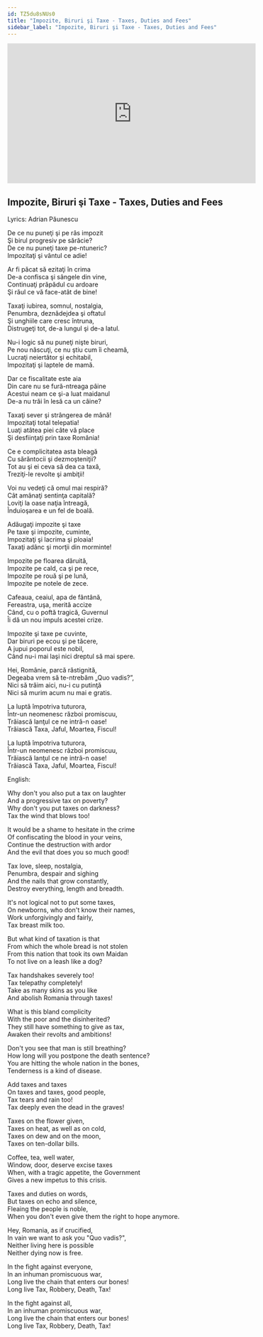 ```yaml
---
id: TZ5du8sNUs0
title: "Impozite, Biruri şi Taxe - Taxes, Duties and Fees"
sidebar_label: "Impozite, Biruri şi Taxe - Taxes, Duties and Fees"
---
```


<div class="video-float-container">
  <iframe
    width="560"
    height="315"
    src="https://www.youtube.com/embed/TZ5du8sNUs0"
    title="YouTube video player"
    frameborder="0"
    allow="accelerometer; autoplay; clipboard-write; encrypted-media; gyroscope; picture-in-picture; web-share"
    referrerpolicy="strict-origin-when-cross-origin"
    allowfullscreen
  ></iframe>
</div>

## Impozite, Biruri şi Taxe - Taxes, Duties and Fees

Lyrics: Adrian Păunescu

De ce nu puneţi şi pe râs impozit  
Şi birul progresiv pe sărăcie?  
De ce nu puneţi taxe pe-ntuneric?  
Impozitaţi şi vântul ce adie!

Ar fi păcat să ezitaţi în crima  
De-a confisca şi sângele din vine,  
Continuaţi prăpădul cu ardoare  
Şi răul ce vă face-atât de bine!

Taxaţi iubirea, somnul, nostalgia,  
Penumbra, deznădejdea şi oftatul  
Şi unghiile care cresc întruna,  
Distrugeţi tot, de-a lungul şi de-a latul.

Nu-i logic să nu puneţi nişte biruri,  
Pe nou născuţi, ce nu ştiu cum îi cheamă,  
Lucraţi neiertător şi echitabil,  
Impozitaţi şi laptele de mamă.

Dar ce fiscalitate este aia  
Din care nu se fură-ntreaga pâine  
Acestui neam ce şi-a luat maidanul  
De-a nu trăi în lesă ca un câine?

Taxaţi sever şi strângerea de mână!  
Impozitaţi total telepatia!  
Luaţi atâtea piei câte vă place  
Şi desfiinţaţi prin taxe România!

Ce e complicitatea asta bleagă  
Cu sărăntocii şi dezmoşteniţii?  
Tot au şi ei ceva să dea ca taxă,  
Treziţi-le revolte şi ambiţii!

Voi nu vedeţi că omul mai respiră?  
Cât amânaţi sentinţa capitală?  
Loviţi la oase naţia întreagă,  
Înduioşarea e un fel de boală.

Adăugaţi impozite şi taxe  
Pe taxe şi impozite, cuminte,  
Impozitaţi şi lacrima şi ploaia!  
Taxaţi adânc şi morţii din morminte!

Impozite pe floarea dăruită,  
Impozite pe cald, ca şi pe rece,  
Impozite pe rouă şi pe lună,  
Impozite pe notele de zece.

Cafeaua, ceaiul, apa de fântână,  
Fereastra, uşa, merită accize  
Când, cu o poftă tragică, Guvernul  
Îi dă un nou impuls acestei crize.

Impozite şi taxe pe cuvinte,  
Dar biruri pe ecou şi pe tăcere,  
A jupui poporul este nobil,  
Când nu-i mai laşi nici dreptul să mai spere.

Hei, Românie, parcă răstignită,  
Degeaba vrem să te-ntrebăm „Quo vadis?”,  
Nici să trăim aici, nu-i cu putinţă  
Nici să murim acum nu mai e gratis.

La luptă împotriva tuturora,  
Într-un neomenesc război promiscuu,  
Trăiască lanţul ce ne intră-n oase!  
Trăiască Taxa, Jaful, Moartea, Fiscul!

La luptă împotriva tuturora,  
Într-un neomenesc război promiscuu,  
Trăiască lanţul ce ne intră-n oase!  
Trăiască Taxa, Jaful, Moartea, Fiscul!

English:

Why don't you also put a tax on laughter  
And a progressive tax on poverty?  
Why don't you put taxes on darkness?  
Tax the wind that blows too!

It would be a shame to hesitate in the crime  
Of confiscating the blood in your veins,  
Continue the destruction with ardor  
And the evil that does you so much good!

Tax love, sleep, nostalgia,  
Penumbra, despair and sighing  
And the nails that grow constantly,  
Destroy everything, length and breadth.

It's not logical not to put some taxes,  
On newborns, who don't know their names,  
Work unforgivingly and fairly,  
Tax breast milk too.

But what kind of taxation is that  
From which the whole bread is not stolen  
From this nation that took its own Maidan  
To not live on a leash like a dog?

Tax handshakes severely too!  
Tax telepathy completely!  
Take as many skins as you like  
And abolish Romania through taxes!

What is this bland complicity  
With the poor and the disinherited?  
They still have something to give as tax,  
Awaken their revolts and ambitions!

Don't you see that man is still breathing?  
How long will you postpone the death sentence?  
You are hitting the whole nation in the bones,  
Tenderness is a kind of disease.

Add taxes and taxes  
On taxes and taxes, good people,  
Tax tears and rain too!  
Tax deeply even the dead in the graves!

Taxes on the flower given,  
Taxes on heat, as well as on cold,  
Taxes on dew and on the moon,  
Taxes on ten-dollar bills.

Coffee, tea, well water,  
Window, door, deserve excise taxes  
When, with a tragic appetite, the Government  
Gives a new impetus to this crisis.

Taxes and duties on words,  
But taxes on echo and silence,  
Fleaing the people is noble,  
When you don't even give them the right to hope anymore.

Hey, Romania, as if crucified,  
In vain we want to ask you "Quo vadis?",  
Neither living here is possible  
Neither dying now is free.

In the fight against everyone,  
In an inhuman promiscuous war,  
Long live the chain that enters our bones!  
Long live Tax, Robbery, Death, Tax!

In the fight against all,  
In an inhuman promiscuous war,  
Long live the chain that enters our bones!  
Long live Tax, Robbery, Death, Tax!

